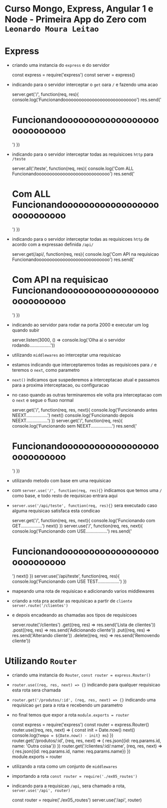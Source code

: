 # Curso Mongo, Express, Angular 1 e Node - Primeira App do Zero com `Leonardo Moura Leitao`

# Express

* criando uma instancia do `express` e do servidor

    const express = require('express')
    const server = express()

* indicando para o servidor interceptar o `get` oara `/` e fazendo uma acao

    server.get('/', function(req, res){
        console.log('Funcionandoooooooooooooooooooooooooooo')
        res.send('<h1>Funcionandoooooooooooooooooooooooooooo</h1>')
    })

* indicando para o servidor interceptar todas as requisicoes `http` para `/teste`

    server.all('/teste', function(req, res){
        console.log('Com ALL Funcionandoooooooooooooooooooooooooooo')
        res.send('<h1>Com ALL Funcionandoooooooooooooooooooooooooooo</h1>')
    })

* indicando para o servidor interceptar todas as requisicoes `http` de acordo com a expressao definida `/api/`

    server.get(/api/, function(req, res){
        console.log('Com API na requisicao Funcionandoooooooooooooooooooooooooooo')
        res.send('<h1>Com API na requisicao Funcionandoooooooooooooooooooooooooooo</h1>')
    })

* indicando ao servidor para rodar na porta 2000 e executar um log quando subir    

    server.listen(3000, () => console.log('Olha ai o servidor rodando.................'))

* utilizando `middlewares` ao interceptar uma requisicao
* estamos indicando que interceptaremos todas as requisicoes para `/` e teremos o `next`, como parametro
* `next()` indicamos que suspederemos a interceptacao atual e passamos para a proxima interceptacao, ou configuracao
* no caso quando as outras terminaremos ele volta pra interceptacao com o `next` e segue o fluxo normal


    server.get('/', function(req, res, next){
        console.log('Funcionando antes NEEXT.................')
        next()
        console.log('Funcionando depois NEEXT.................')
    })
    server.get('/', function(req, res){
        console.log('Funcionando sem NEEXT.................')
        res.send('<h1>Funcionandoooooooooooooooooooooooooooo</h1>')
    })

* utilizando metodo com base em uma requisicao
* com `server.use('/', function(req, res){}` indicamos que temos uma `/` como base, e todo resto de requisicao entrara aqui
* `server.use('/api/teste', function(req, res){}` sera executado caso alguma requisicao satisfaca esta condicao

    server.get('/', function(req, res, next){
        console.log('Funcionando com GET.................')
        next()
    })
    server.use('/', function(req, res, next){
        console.log('Funcionando com USE.................')
        res.send('<h1>Funcionandoooooooooooooooooooooooooooo</h1>')
        next()
    })
    server.use('/api/teste', function(req, res){
        console.log('Funcionando com USE TEST.................')
    })

* mapeando uma rota de requisicao e adicionando varios middlewares
* criando a rota pra aceitar as requisicao a partir de `cliente` `server.route('/clientes')`
* e depois encadeando as chamadas aos tipos de requisicoes

    server.route('/clientes')
        .get((req, res) => res.send('Lista de clientes'))
        .post((req, res) => res.send('Adicionando cliente'))
        .put((req, res) => res.send('Alterando cliente'))
        .delete((req, res) => res.send('Removendo cliente'))

# Utilizando `Router`        

* criando uma instancia do `Router`, `const router = express.Router()`
* `router.use((req, res, next) => {}` indicando para qualquer requisicao esta rota sera chamada
* `router.get('/produtos/:id', (req, res, next) => {}` indicando uma requisicao `get` para a rota e recebendo um parametro
* no final temos que expor a rota `module.exports = router`

    const express = require('express')
    const router = express.Router()
    router.use((req, res, next) => {
        const init = Date.now()
        next()
        console.log(`Tempo = ${Date.now() - init} ms`)
    })
    router.get('/produtos/:id', (req, res, next) => {
        res.json({id: req.params.id, name: 'Outra coisa'})
    })
    router.get('/clientes/:id/:name', (req, res, next) => {
        res.json({id: req.params.id, name: req.params.name})
    })
    module.exports = router

* utilizando a rota como um conjunto de `middlewares`
* importando a rota `const router = require('./ex05_routes')`
* indicando para a requisicao `/api`, sera chamado a rota, `server.use('/api', router)`

    const router = require('./ex05_routes')
    server.use('/api', router)    